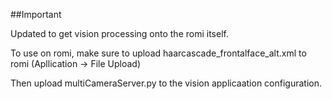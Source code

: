##Important

Updated to get vision processing onto the romi itself.

To use on romi, make sure to upload haarcascade_frontalface_alt.xml to romi (Apllication -> File Upload)

Then upload multiCameraServer.py to the vision applicaation configuration.